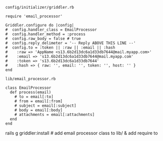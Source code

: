 
`config/initializer/griddler.rb`

```
require 'email_processor'

Griddler.configure do |config|
#  config.handler_class = EmailProcessor
#  config.handler_method = :process
#  config.raw_body = false # true
#  config.reply_delimeter = '-- Reply ABOVE THIS LINE --'
#  config.to = :token || :raw || :email || :hash
#    :raw => 'AppName <s13.6b2d13dc6a1d33db7644@mail.myapp.com>'
#    :email => 's13.6b2d13dc6a1d33db7644@mail.myapp.com'
#    :token => 's13.6b2d13dc6a1d33db7644'
#    :hash => { raw: '', email: '', token: '', host: '' }
end
```


`lib/email_processor.rb`

```
class EmailProcessor
  def process(email)
    # to = email[:to]
    # from = email[:from]
    # subject = email[:subject]
    # body = email[:body]
    # attachments = email[:attachments]
  end
end
```

rails g griddler:install # add email processor class to lib/ & add require to

